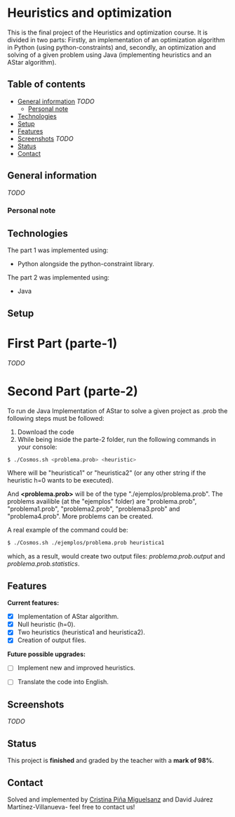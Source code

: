 # Heuristics and optimization

This is the final project of the Heuristics and optimization course. It is divided in two parts: Firstly, an implementation of an optimization algorithm in Python (using python-constraints) and, secondly, an optimization and solving of a given problem using Java (implementing heuristics and an AStar algorithm). 

## Table of contents
* [General information](#general-information) *TODO*
	* [Personal note](#personal-note) 
* [Technologies](#technologies) 
* [Setup](#setup)
* [Features](#features)
* [Screenshots](#screenshots) *TODO* 
* [Status](#status)
* [Contact](#inspiration)

## General information

*TODO*

### Personal note

	
## Technologies

The part 1 was implemented using:
- Python alongside the python-constraint library.


The part 2 was implemented using:
- Java
	
## Setup

# First Part (parte-1)

*TODO*

# Second Part (parte-2)
To run de Java Implementation of AStar to solve a given project as .prob the following steps must be followed:

1. Download the code
2. While being inside the parte-2 folder, run the following commands in your console:

```sh
$ ./Cosmos.sh <problema.prob> <heuristic>
```

Where **<heuristic>** will be "heuristica1" or "heuristica2" (or any other string if the heuristic h=0 wants to be executed).

And **<problema.prob>** will be of the type "./ejemplos/problema.prob". The problems availible (at the "ejemplos" folder) are "problema.prob", "problema1.prob", "problema2.prob", "problema3.prob" and "problema4.prob". More problems can be created.

A real example of the command could be:

```sh
$ ./Cosmos.sh ./ejemplos/problema.prob heuristica1
```
which, as a result, would create two output files: *problema.prob.output* and *problema.prob.statistics*.




## Features

**Current features:**

*  [x] Implementation of AStar algorithm.
*  [x] Null heuristic (h=0).
*  [x] Two heuristics (heuristica1 and heuristica2).
*  [x] Creation of output files.

**Future possible upgrades:**

*  [ ] Implement new and improved heuristics. 
*  [ ] Translate the code into English.


## Screenshots

*TODO*

## Status
This project is **finished** and graded by the teacher with a **mark of 98%**.

## Contact
Solved and implemented by [Cristina Piña Miguelsanz](https://www.linkedin.com/in/cristina-pina/) and David Juárez Martínez-Villanueva- feel free to contact us!





